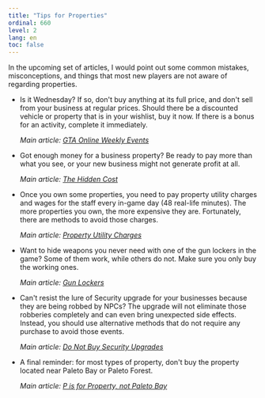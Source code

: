 ```yaml
---
title: "Tips for Properties"
ordinal: 660
level: 2
lang: en
toc: false
---
```


In the upcoming set of articles, I would point out some common mistakes,
misconceptions, and things that most new players are not aware of regarding
properties.

- Is it Wednesday? If so, don't buy anything at its full price, and don't sell
  from your business at regular prices. Should there be a discounted vehicle or
  property that is in your wishlist, buy it now. If there is a bonus for an
  activity, complete it immediately.

  *Main article: [GTA Online Weekly Events](weekly-events)*

- Got enough money for a business property? Be ready to pay more than what you
  see, or your new business might not generate profit at all.

  *Main article: [The Hidden Cost](the-hidden-cost)*

- Once you own some properties, you need to pay property utility charges and
  wages for the staff every in-game day (48 real-life minutes). The more
  properties you own, the more expensive they are. Fortunately, there are
  methods to avoid those charges.

  *Main article: [Property Utility Charges](property-utility-charges)*

- Want to hide weapons you never need with one of the gun lockers in the game?
  Some of them work, while others do not. Make sure you only buy the working
  ones.

  *Main article: [Gun Lockers](gun-lockers)*

- Can't resist the lure of Security upgrade for your businesses because they
  are being robbed by NPCs? The upgrade will not eliminate those robberies
  completely and can even bring unexpected side effects. Instead, you should
  use alternative methods that do not require any purchase to avoid those
  events.

  *Main article: [Do Not Buy Security Upgrades](security-upgrades)*

- A final reminder: for most types of property, don't buy the property located
  near Paleto Bay or Paleto Forest.

  *Main article: [P is for Property, not Paleto Bay](paleto-bay-properties)*
